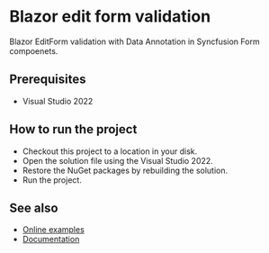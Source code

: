 # Blazor edit form validation

Blazor EditForm validation with Data Annotation in Syncfusion Form compoenets.

## Prerequisites

* Visual Studio 2022

## How to run the project

* Checkout this project to a location in your disk.
* Open the solution file using the Visual Studio 2022.
* Restore the NuGet packages by rebuilding the solution.
* Run the project.

## See also
* [Online examples](https://blazor.syncfusion.com)
* [Documentation](https://blazor.syncfusion.com/documentation/introduction/)
